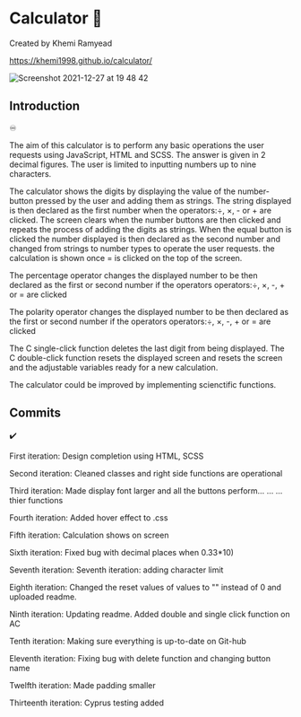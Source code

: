 # Calculator 🧮

<p>Created by Khemi Ramyead</p>

https://khemi1998.github.io/calculator/

![Screenshot 2021-12-27 at 19 48 42](https://user-images.githubusercontent.com/93138312/147503201-7253dae5-fa05-4c59-bc68-1c60975a0049.png)

<h2>Introduction</h2> ♾

<p>The aim of this calculator is to perform any basic operations the user requests using JavaScript, HTML and SCSS. The answer is given in 2 decimal figures. The user is limited to inputting numbers up to nine characters.</p>

<p>The calculator shows the digits by displaying the value of the number-button pressed by the user and adding them as strings. The string displayed is then declared as the first number when the operators:÷, ×, - or + are clicked. The screen clears when the number buttons are then clicked and repeats the process of adding the digits as strings. When the equal button is clicked the number displayed is then declared as the second number and changed from strings to number types to operate the user requests. the calculation is shown once = is clicked on the top of the screen.</p>

<p>The percentage operator changes the displayed number to be then declared as the first or second number if the operators operators:÷, ×, -, + or = are clicked</p>

<p>The polarity operator changes the displayed number to be then declared as the first or second number if the operators operators:÷, ×, -, + or = are clicked</p>

<p>The C single-click function deletes the last digit from being displayed.
The C double-click function resets the displayed screen and resets the screen and the adjustable variables ready for a new calculation.</p>

<p>The calculator could be improved by implementing scienctific functions.</p>

<h2>Commits</h2> ✔️
<p>First iteration: Design completion using HTML, SCSS</p>
<p>Second iteration: Cleaned classes and right side functions are operational</p>
<p>Third iteration: Made display font larger and all the buttons perform…  …
… thier functions</p>
<p>Fourth iteration: Added hover effect to .css</p>
<p>Fifth iteration: Calculation shows on screen</p>
<p>Sixth iteration: Fixed bug with decimal places when 0.33*10)</p>
<p>Seventh iteration: Seventh iteration: adding character limit</p>
<p>Eighth iteration: Changed the reset values of values to "" instead of 0 and uploaded readme.</p>
<p>Ninth iteration: Updating readme. Added double and single click function on AC</p>
<p>Tenth iteration: Making sure everything is up-to-date on Git-hub</p>
<p>Eleventh iteration: Fixing bug with delete function and changing button name</p>
<p>Twelfth iteration: Made padding smaller</p>
<p>Thirteenth iteration: Cyprus testing added</p>
